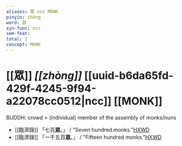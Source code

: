 ```yaml
---
aliases: 眾 ncc MONK
pinyin: zhòng
word: 眾
syn-func: ncc
sem-feat: 
total: 2
concept: MONK 
---
```

# [[眾]] *[[zhòng]]*  [[uuid-b6da65fd-429f-4245-9f94-a22078cc0512|ncc]] [[MONK]]
BUDDH: crowd > (individual) member of the assembly of monks/nuns
 - [[臨濟錄]] 「七百**眾**。」 / "Seven hundred monks."[HXWD](https://hxwd.org/textview.html?location=KR6q0053_T_001-0505b.51)
 - [[臨濟錄]] 「一千五百**眾**。」 / "Fifteen hundred monks."[HXWD](https://hxwd.org/textview.html?location=KR6q0053_T_001-0505b.59)